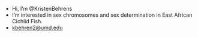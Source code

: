- Hi, I’m @KristenBehrens
- I’m interested in sex chromosomes and sex determination in East African Cichlid Fish.
- kbehren2@umd.edu

<!---
KristenBehrens/KristenBehrens is a ✨ special ✨ repository because its `README.md` (this file) appears on your GitHub profile.
You can click the Preview link to take a look at your changes.
--->
